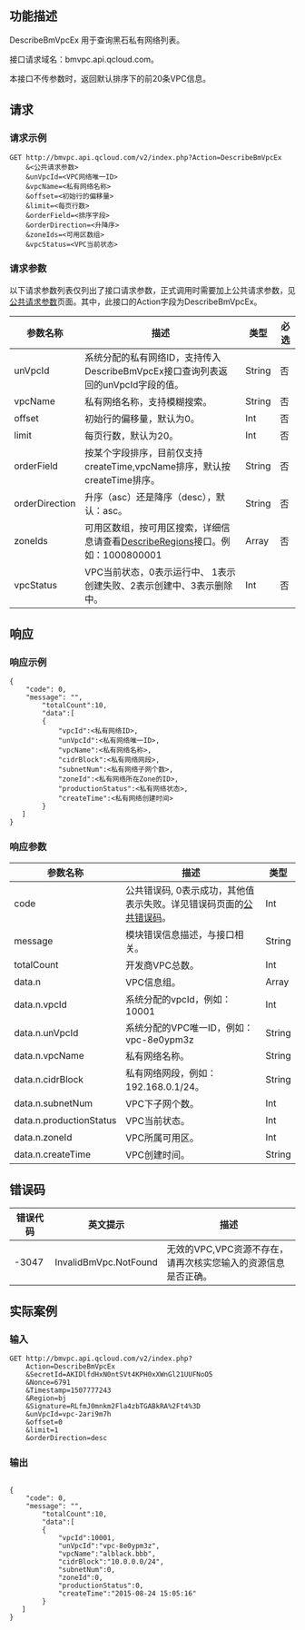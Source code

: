 ## 功能描述
DescribeBmVpcEx 用于查询黑石私有网络列表。

接口请求域名：bmvpc.api.qcloud.com。

本接口不传参数时，返回默认排序下的前20条VPC信息。


## 请求

### 请求示例
```
GET http://bmvpc.api.qcloud.com/v2/index.php?Action=DescribeBmVpcEx
    &<公共请求参数>
    &unVpcId=<VPC网络唯一ID>
    &vpcName=<私有网络名称>
    &offset=<初始行的偏移量>
    &limit=<每页行数>
    &orderField=<排序字段>
    &orderDirection=<升降序>
    &zoneIds=<可用区数组>
    &vpcStatus=<VPC当前状态>
```
### 请求参数
以下请求参数列表仅列出了接口请求参数，正式调用时需要加上公共请求参数，见<a href="/doc/api/372/4153" title="公共请求参数">公共请求参数</a>页面。其中，此接口的Action字段为DescribeBmVpcEx。

| 参数名称 | 描述 | 类型 | 必选  |
|---------|---------|---------|---------|
| unVpcId | 系统分配的私有网络ID，支持传入DescribeBmVpcEx接口查询列表返回的unVpcId字段的值。 | String | 否 |
| vpcName | 私有网络名称，支持模糊搜索。 | String | 否 |
| offset | 初始行的偏移量，默认为0。 | Int | 否 |
| limit | 每页行数，默认为20。 | Int | 否 |
| orderField | 按某个字段排序，目前仅支持createTime,vpcName排序，默认按createTime排序。 | String | 否 |
| orderDirection | 升序（asc）还是降序（desc），默认：asc。 | String | 否 |
| zoneIds | 可用区数组，按可用区搜索，详细信息请查看<a href="/document/api/386/6634" title="DescribeRegions">DescribeRegions</a>接口。例如：1000800001 | Array | 否 |
| vpcStatus | VPC当前状态，0表示运行中、 1表示创建失败、2表示创建中、3表示删除中。 | Int | 否 |


## 响应

### 响应示例
```
{
    "code": 0,
    "message": "",
        "totalCount":10,
        "data":[
        {
            "vpcId":<私有网络ID>,
            "unVpcId":<私有网络唯一ID>,
            "vpcName":<私有网络名称>,
            "cidrBlock":<私有网络网段>,
            "subnetNum":<私有网络子网个数>,
            "zoneId":<私有网络所在Zone的ID>,
            "productionStatus":<私有网络状态>,
            "createTime":<私有网络创建时间>
        }
   ]
}
```
### 响应参数

| 参数名称 | 描述 |  类型 |
|---------|---------|---------|
| code | 公共错误码, 0表示成功，其他值表示失败。详见错误码页面的<a href="/doc/api/372/%E9%94%99%E8%AF%AF%E7%A0%81#1.E3.80.81.E5.85.AC.E5.85.B1.E9.94.99.E8.AF.AF.E7.A0.81" title="公共错误码">公共错误码</a>。| Int |
| message | 模块错误信息描述，与接口相关。| String |
| totalCount | 开发商VPC总数。| Int |
| data.n | VPC信息组。| Array |
| data.n.vpcId | 系统分配的vpcId，例如：10001| Int |
| data.n.unVpcId | 系统分配的VPC唯一ID，例如：vpc-8e0ypm3z| String |
| data.n.vpcName | 私有网络名称。| String |
| data.n.cidrBlock | 私有网络网段，例如：192.168.0.1/24。| String |
| data.n.subnetNum | VPC下子网个数。| Int |
| data.n.productionStatus | VPC当前状态。| Int |
| data.n.zoneId | VPC所属可用区。| Int |
| data.n.createTime | VPC创建时间。| String |

## 错误码

| 错误代码 |英文提示| 描述 |
|--------|---------|---------|
| -3047  | InvalidBmVpc.NotFound | 无效的VPC,VPC资源不存在，请再次核实您输入的资源信息是否正确。 |


## 实际案例
### 输入
```
GET http://bmvpc.api.qcloud.com/v2/index.php?
    Action=DescribeBmVpcEx
    &SecretId=AKIDlfdHxN0ntSVt4KPH0xXWnGl21UUFNoO5
    &Nonce=6791
    &Timestamp=1507777243
    &Region=bj
    &Signature=RLfmJ0mnkm2Fla4zbTGABkRA%2Ft4%3D
    &unVpcId=vpc-2ari9m7h
    &offset=0
    &limit=1
    &orderDirection=desc
```

### 输出
```

{
    "code": 0,
    "message": "",
        "totalCount":10,
        "data":[
        {
            "vpcId":10001,
            "unVpcId":"vpc-8e0ypm3z",
            "vpcName":"alblack.bbb",
            "cidrBlock":"10.0.0.0/24",
            "subnetNum":0,
            "zoneId":0,
            "productionStatus":0,
            "createTime":"2015-08-24 15:05:16"
        }
   ]
}
```
